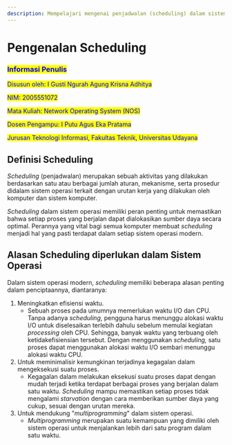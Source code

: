 ```yaml
---
description: Mempelajari mengenai penjadwalan (scheduling) dalam sistem operasi
---
```


# Pengenalan Scheduling

### <mark style="color:blue;">Informasi Penulis</mark>

<mark style="color:blue;">Disusun oleh: I Gusti Ngurah Agung Krisna Adhitya</mark>&#x20;

<mark style="color:blue;">NIM: 2005551072</mark>

<mark style="color:blue;">Mata Kuliah: Network Operating System (NOS)</mark>

<mark style="color:blue;">Dosen Pengampu: I Putu Agus Eka Pratama</mark>

<mark style="color:blue;">Jurusan Teknologi Informasi, Fakultas Teknik, Universitas Udayana</mark>

## Definisi Scheduling

_Scheduling_ (penjadwalan) merupakan sebuah aktivitas yang dilakukan berdasarkan satu atau berbagai jumlah aturan, mekanisme, serta prosedur didalam sistem operasi terkait dengan urutan kerja yang dilakukan oleh komputer dan sistem komputer.

_Scheduling_ dalam sistem operasi memiliki peran penting untuk memastikan bahwa setiap proses yang berjalan dapat dialokasikan sumber daya secara optimal. Perannya yang vital bagi semua komputer membuat _scheduling_ menjadi hal yang pasti terdapat dalam setiap sistem operasi modern.

## Alasan Scheduling diperlukan dalam Sistem Operasi

Dalam sistem operasi modern, _scheduling_ memiliki beberapa alasan penting dalam penciptaannya, diantaranya:

1. Meningkatkan efisiensi waktu.&#x20;
   * Sebuah proses pada umumnya memerlukan waktu I/O dan CPU. Tanpa adanya _scheduling_, pengguna harus menunggu alokasi waktu I/O untuk diselesaikan terlebih dahulu sebelum memulai kegiatan _processing_ oleh CPU. Sehingga, banyak waktu yang terbuang oleh ketidakefisiensian tersebut. Dengan menggunakan _scheduling,_ satu proses dapat menggunakan alokasi waktu I/O sembari menunggu alokasi waktu CPU.&#x20;
2. Untuk meminimalisir kemungkinan terjadinya kegagalan dalam mengeksekusi suatu proses.
   * Kegagalan dalam melakukan eksekusi suatu proses dapat dengan mudah terjadi ketika terdapat berbagai proses yang berjalan dalam satu waktu. _Scheduling_ mampu memastikan setiap proses tidak mengalami _starvation_ dengan cara memberikan sumber daya yang cukup, sesuai dengan urutan mereka.&#x20;
3. Untuk mendukung "_multiprogramming_" dalam sistem operasi.
   * _Multiprogramming_ merupakan suatu kemampuan yang dimiliki oleh sistem operasi untuk menjalankan lebih dari satu program dalam satu waktu.&#x20;
